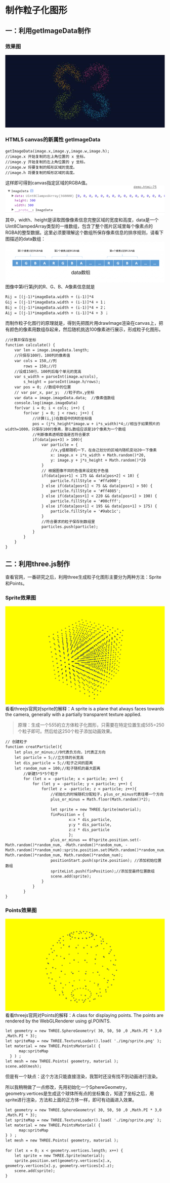# 制作粒子化图形

## 一：利用getImageData制作   
### 效果图
![getImageData-image](./docs/getImageData-image.png)

### HTML5 canvas的新属性 getImageData
```
getImageData(image.x,image.y,image.w,image.h);
//image.x 开始复制的左上角位置的 x 坐标。
//image.y 开始复制的左上角位置的 y 坐标。
//image.w 将要复制的矩形区域的宽度。
//image.h 将要复制的矩形区域的高度。
```
这样即可得到canvas指定区域的RGBA值。
![getImageData](./docs/getImageData.png)
其中，width、height是读取图像像素信息完整区域的宽度和高度，data是一个Uint8ClampedArray类型的一维数组，包含了整个图片区域里每个像素点的RGBA的整型数据。这里必须要理解这个数组所保存像素信息的排序规则，请看下图描述的data数组：
![data](./docs/data.png)
图像中第i行第j列的R、G、B、A像素信息就是
```
Rij = [(j-1)*imageData.width + (i-1)]*4 
Gij = [(j-1)*imageData.width + (i-1)]*4 + 1；
Bij = [(j-1)*imageData.width + (i-1)]*4 + 2；
Aij = [(j-1)*imageData.width + (i-1)]*4 + 3 ；
```
而制作粒子化图行的原理就是，得到先把图片用drawImage渲染在canvas上，把有颜色的像素用数组存起来，然后随机挑选100像素进行展示，形成粒子化图形。
```
//计算并保存坐标
function calculate() {
    var len = image.imageData.length;
    //只保存100行，100列的像素值
    var cols = 150,//列
        rows = 150;//行
    //设成150行，100列后每个单元的宽高
    var s_width = parseInt(image.w/cols),   
        s_height = parseInt(image.h/rows);
    var pos = 0; //数组中的位置
    // var par_x, par_y;  //粒子的x,y坐标
    var data = image.imageData.data;  //像素值数组
    console.log(image.imageData)
    for(var i = 0; i < cols; i++) {
        for(var j = 0; j < rows; j++) {
            //计算(i,j)在数组中的R的坐标值
            pos = (j*s_height*image.w + i*s_width)*4;//相当于如果照片的width=1000，只保存100行像素，那么数组应该是10个像素为一个数组
            //判断像素透明度值是否符合要求
            if(data[pos+3] > 100){
                var particle = {
                    //x,y值都随机一下，在自己划分的区域内随机变动20一下像素
                    x: image.x + i*s_width + Math.random()*20,
                    y: image.y + j*s_height + Math.random()*20    
                }
                // 根据图像不同的色值来设定粒子色值
                if(data[pos+1] < 175 && data[pos+2] < 10) {
                    particle.fillStyle = '#ffa900';
                } else if(data[pos+1] < 75 && data[pos+1] > 50) {
                    particle.fillStyle = '#ff4085';
                } else if(data[pos+1] < 220 && data[pos+1] > 190) {
                    particle.fillStyle = '#00cfff';
                } else if(data[pos+1] < 195 && data[pos+1] > 175) {
                    particle.fillStyle = '#9abc1c';
                }
                //符合要求的粒子保存到数组里
                particles.push(particle);
            }
        }
    }
}
```

## 二：利用three.js制作   
查看官网，一番研究之后，利用three生成粒子化图形主要分为两种方法：Sprite和Points。

### Sprite效果图
![Sprite](./docs/Sprite.png)
看看threejs官网对sprite的解释：A sprite is a plane that always faces towards the camera, generally with a partially transparent texture applied.  
> 原理：生成一个5*5*5的立方体粒子化图形，只需要在特定位置生成5*5*5=250个粒子即可。然后给这250个粒子添加动画效果。
```
// 创建粒子
function creatParticle(){
    let plus_or_minus;//0代表负方向，1代表正方向
    let particle = 5;//立方体的长宽高
    let dis_particle = 5;//粒子之间的距离
    let random_num = 100;//粒子随机的最大距离
        //新建5*5*5个粒子
        for (let x = -particle; x < particle; x++) {
            for (let y = -particle; y < particle; y++) {
                for(let z = -particle; z < particle; z++){
                    //初始化的时候随机分配粒子，plus_or_minus代表往哪一个方向
                    plus_or_minus = Math.floor(Math.random()*2);

                    let sprite = new THREE.Sprite(material);
                    finPosition = {   
                            x:x * dis_particle,
                            y:y * dis_particle,
                            z:z * dis_particle
                            };
                    plus_or_minus == 0?sprite.position.set(-Math.random()*random_num, -Math.random()*random_num, -Math.random()*random_num):sprite.position.set(Math.random()*random_num, Math.random()*random_num, Math.random()*random_num); 
                    positionStart.push(sprite.position); //添加初始位置数组                                    
                    spriteList.push(finPosition);//添加至最终位置数组
                    scene.add(sprite);
                }
            }
        }
}
```

### Points效果图
![Points](./docs/Points.png)
看看threejs官网对Points的解释：A class for displaying points. The points are rendered by the WebGLRenderer using gl.POINTS.
```
let geometry = new THREE.SphereGeometry( 30, 50, 50 ,0 ,Math.PI * 3,0 ,Math.PI * 3);
let spriteMap = new THREE.TextureLoader().load( './img/sprite.png' );
let material = new THREE.PointsMaterial( { 
      map:spriteMap
  } ) ;
let mesh = new THREE.Points( geometry, material );
scene.add(mesh);
```
但是有一个缺点：这个方法只能直接渲染，我暂时还没有找不到动画进行渲染。  

所以我稍稍做了一点修改，先用初始化一个SphereGeometry，geometry.vertices是生成这个球体所有点的坐标集合，知道了坐标之后，用sprite进行渲染，方法和上面的正方体一样，即可有动画进入效果。
```
let geometry = new THREE.SphereGeometry( 30, 50, 50 ,0 ,Math.PI * 3,0 ,Math.PI * 3);
let spriteMap = new THREE.TextureLoader().load( './img/sprite.png' );
let material = new THREE.PointsMaterial( { 
      map:spriteMap
} ) ;
let mesh = new THREE.Points( geometry, material );
            
for (let x = 0; x < geometry.vertices.length; x++) {
    let sprite = new THREE.Sprite(material);
    sprite.position.set(geometry.vertices[x].x, geometry.vertices[x].y, geometry.vertices[x].z);
    scene.add(sprite);
}
```